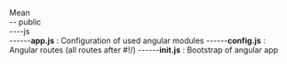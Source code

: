Mean     
-- public    
----js   
------**app.js** : Configuration of used angular modules
------**config.js** : Angular routes (all routes after #!/)
------**init.js** : Bootstrap of angular app   
